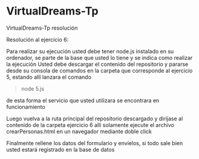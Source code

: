 # VirtualDreams-Tp
VirtualDreams-Tp resolución

Resolución al ejercicio 6:

Para realizar su ejecución usted debe tener node.js instalado en su ordenador, se parte de la base que usted lo tiene y se indica como realizar la ejecución
Usted debe descargar el contenido del repositorio y pararse desde su consola de comandos en la carpeta que corresponde al ejercicio 5, estando allí lanzara el comando
>node 5.js

de esta forma el servicio que usted utilizara se encontrara en funcionamiento

Luego vuelva a la ruta principal del repositorio descargado y diríjase al contenido de la carpeta ejercicio 6
allí solamente ejecute el archivo crearPersonas.html en un navegador mediante doble click

Finalmente rellene los datos del formulario y envíelos, si todo sale bien usted estará registrado en la base de datos
